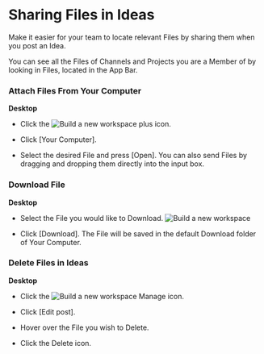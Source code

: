 # Sharing Files in Ideas

 Make it easier for your team to locate relevant Files by sharing them when you post an Idea.

 You can see all the Files of Channels and Projects you are a Member of by looking in Files, located in the App Bar.

   
 ### Attach Files From Your Computer



**Desktop** 

* Click the ![Build a new workspace](https://files.swit.io/help_image/GS_04_Create_icon.png) plus icon.


* Click [Your Computer].


* Select the desired File and press [Open].
  You can also send Files by dragging and dropping them directly into the input box.

   
 ### Download File



**Desktop** 

* Select the File you would like to Download. ![Build a new workspace](https://files.swit.io/help_image/FB_ID2_Download.png) 


* Click [Download].
  The File will be saved in the default Download folder of Your Computer.

   
 ### Delete Files in Ideas



**Desktop** 

* Click the ![Build a new workspace](https://files.swit.io/help_image/GS_06_Manage_icon.png) Manage icon.


* Click [Edit post].


* Hover over the File you wish to Delete.


* Click the Delete icon.
  